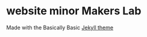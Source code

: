 # website minor Makers Lab
Made with the Basically Basic [Jekyll theme](https://jekyllrb.com/docs/themes/) 
